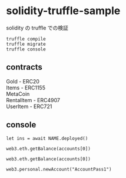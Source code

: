 # solidity-truffle-sample

solidity の truffle での検証

```
truffle compile
truffle migrate
truffle console
```

## contracts

Gold - ERC20  
Items - ERC1155  
MetaCoin  
RentalItem - ERC4907  
UserItem - ERC721

## console

```
let ins = await NAME.deployed()

web3.eth.getBalance(accounts[0])

web3.eth.getBalance(accounts[0])

web3.personal.newAccount("AccountPass1")
```
